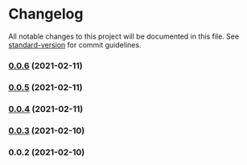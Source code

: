 # Changelog

All notable changes to this project will be documented in this file. See [standard-version](https://github.com/conventional-changelog/standard-version) for commit guidelines.

### [0.0.6](https://github.com/everify/everify-node/compare/v0.0.5...v0.0.6) (2021-02-11)

### [0.0.5](https://github.com/everify/everify-node/compare/v0.0.4...v0.0.5) (2021-02-11)

### [0.0.4](https://github.com/everify/everify-node/compare/v0.0.3...v0.0.4) (2021-02-11)

### [0.0.3](https://github.com/everify/everify-node/compare/v0.0.2...v0.0.3) (2021-02-10)

### 0.0.2 (2021-02-10)
